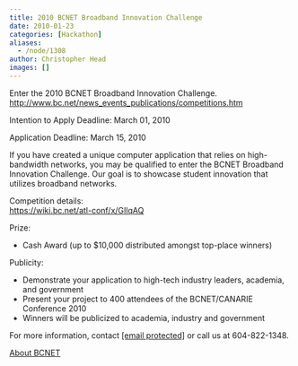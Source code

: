 ```yaml
---
title: 2010 BCNET Broadband Innovation Challenge
date: 2010-01-23
categories: [Hackathon]
aliases:
  - /node/1308
author: Christopher Head
images: []
---
```


<div class="field field-name-body field-type-text-with-summary field-label-hidden"><div class="field-items"><div class="field-item even"><p>Enter the 2010 BCNET Broadband Innovation Challenge.<br>
<a href="http://www.bc.net/news_events_publications/competitions.htm">http://www.bc.net/news_events_publications/competitions.htm</a></p>
<p>Intention to Apply Deadline: March 01, 2010</p>
<p>Application Deadline: March 15, 2010</p>
<p>If you have created a unique computer application that relies on high-bandwidth networks, you may be qualified to enter the BCNET Broadband Innovation Challenge. Our goal is to showcase student innovation that utilizes broadband networks.</p>
<p>Competition details:<br>
<a href="https://wiki.bc.net/atl-conf/x/GIlqAQ">https://wiki.bc.net/atl-conf/x/GIlqAQ</a></p>
<p>Prize:</p>
<ul>
<li>Cash Award (up to $10,000 distributed amongst top-place winners)</li>
</ul>
<p>Publicity:</p>
<ul>
<li>Demonstrate your application to high-tech industry leaders, academia, and government</li>
<li>Present your project to 400 attendees of the BCNET/CANARIE Conference 2010</li>
<li>Winners will be publicized to academia, industry and government</li>
</ul>
<p>For more information, contact <a href="/cdn-cgi/l/email-protection#761f18101936141558181302"><span class="__cf_email__" data-cfemail="a4cdcac2cbe4c6c78acac1d0">[email&#xA0;protected]</span></a> or call us at 604-822-1348.</p>
<p><a href="http://bc.net/">About BCNET</a></p>
</div></div></div>    <footer>
          </footer>
